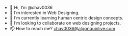 - 👋 Hi, I’m @chav0036
- 👀 I’m interested in Web Designing.
- 🌱 I’m currently learning human centric design concepts.
- 💞️ I’m looking to collaborate on web designing projects.
- 📫 How to reach me? chav0036@algonquinlive.com

<!---
chav0036/chav0036 is a ✨ special ✨ repository because its `README.md` (this file) appears on your GitHub profile.
You can click the Preview link to take a look at your changes.
--->
